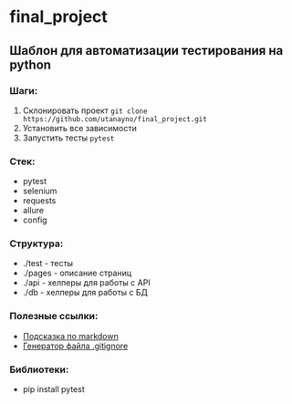 # final_project

## Шаблон для автоматизации тестирования на python

### Шаги:
1. Склонировать проект `git clone https://github.com/utanayno/final_project.git`
2. Установить все зависимости
3. Запустить тесты `pytest`

### Стек:
- pytest
- selenium
- requests
- allure
- config

### Структура:
- ./test - тесты
- ./pages - описание страниц
- ./api - хелперы для работы с API
- ./db - хелперы для работы с БД

### Полезные ссылки:
- [Подсказка по markdown](https://www.markdownguide.org/)
- [Генератор файла .gitignore](https://www.toptal.com/developers/gitignore/)

### Библиотеки:
- pip install pytest